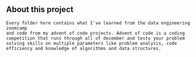 ## About this project
    Every folder here contains what I've learned from the data engineering zoomcamp 
    and code from my advent of code projects. Advent of code is a coding competition that runs through all of december and tests your problem solving skills on multiple parameters like problem analysis, code efficiency and knowledge of algorithms and data structures.
